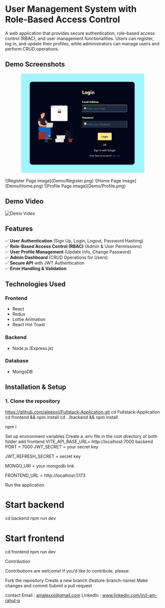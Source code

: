 # **User Management System with Role-Based Access Control**

A web application that provides secure authentication, role-based access control (RBAC), and user management functionalities. Users can register, log in, and update their profiles, while administrators can manage users and perform CRUD operations.

## **Demo Screenshots**  
<p align="center">
  <img src="Demo/Login.png" alt="Login Page" width="400"/>
</p>
![Register Page image](Demo/Register.png)
![Home Page image](Demo/Home.png)
![Profile Page image](Demo/Profile.png)

## **Demo Video** 
![Demo Video](Demo/Demo.gif)

## **Features**  
✅ **User Authentication** (Sign Up, Login, Logout, Password Hashing)  
✅ **Role-Based Access Control (RBAC)** (Admin & User Permissions)  
✅ **User Profile Management** (Update Info, Change Password)  
✅ **Admin Dashboard** (CRUD Operations for Users)  
✅ **Secure API** with JWT Authentication  
✅ **Error Handling & Validation**

## **Technologies Used** 

### **Frontend**  
- React  
- Redux  
- Lottie Animation  
- React Hot Toast 

### **Backend**  
- Node.js (Express.js) 

### **Database**  
- MongoDB  

## **Installation & Setup**  

### **1. Clone the repository**  

https://github.com/aleexxii/Fullstack-Application.git
cd Fullstack-Application
cd frontend && npm install
cd ../backend && npm install

npm i

Set up environment variables
Create a .env file in the root directory of both folder add
frontend 
VITE_API_BASE_URL= http://localhost:7000
backend
PORT = 7000
JWT_SECRET = your secret key

JWT_REFRESH_SECRET = secret key

MONGO_URI = your mongodb link

FRONTEND_URL = http://localhost:5173

Run the application
# Start backend
cd backend
npm run dev

# Start frontend
cd frontend
npm run dev



Contribution

Contributions are welcome! If you’d like to contribute, please:

Fork the repository
Create a new branch (feature-branch-name)
Make changes and commit
Submit a pull request

contact
Email : amalexxii@gmail.com
LinkedIn : www.linkedin.com/in/i-am-rahul-p